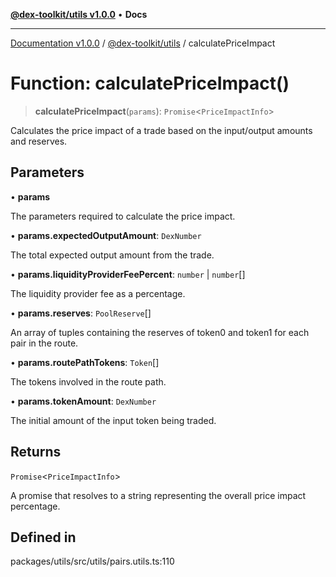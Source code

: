 [**@dex-toolkit/utils v1.0.0**](../README.md) • **Docs**

***

[Documentation v1.0.0](../../../packages.md) / [@dex-toolkit/utils](../README.md) / calculatePriceImpact

# Function: calculatePriceImpact()

> **calculatePriceImpact**(`params`): `Promise`\<`PriceImpactInfo`\>

Calculates the price impact of a trade based on the input/output amounts and reserves.

## Parameters

• **params**

The parameters required to calculate the price impact.

• **params.expectedOutputAmount**: `DexNumber`

The total expected output amount from the trade.

• **params.liquidityProviderFeePercent**: `number` \| `number`[]

The liquidity provider fee as a percentage.

• **params.reserves**: `PoolReserve`[]

An array of tuples containing the reserves of token0 and token1 for each pair in the route.

• **params.routePathTokens**: `Token`[]

The tokens involved in the route path.

• **params.tokenAmount**: `DexNumber`

The initial amount of the input token being traded.

## Returns

`Promise`\<`PriceImpactInfo`\>

A promise that resolves to a string representing the overall price impact percentage.

## Defined in

packages/utils/src/utils/pairs.utils.ts:110
